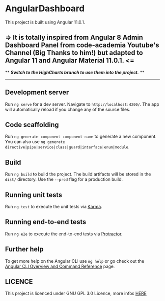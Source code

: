 # AngularDashboard

This project is built using Angular 11.0.1.


## => It is totally inspired from Angular 8 Admin Dashboard Panel from code-academia Youtube's Channel (Big Thanks to him!) but adapted to Angular 11 and Angular Material 11.0.1. <=



** **_Switch to the HighCharts branch to use them into the project._** **

---
## Development server

Run `ng serve` for a dev server. Navigate to `http://localhost:4200/`. The app will automatically reload if you change any of the source files.

## Code scaffolding

Run `ng generate component component-name` to generate a new component. You can also use `ng generate directive|pipe|service|class|guard|interface|enum|module`.

## Build

Run `ng build` to build the project. The build artifacts will be stored in the `dist/` directory. Use the `--prod` flag for a production build.

## Running unit tests

Run `ng test` to execute the unit tests via [Karma](https://karma-runner.github.io).

## Running end-to-end tests

Run `ng e2e` to execute the end-to-end tests via [Protractor](http://www.protractortest.org/).

## Further help

To get more help on the Angular CLI use `ng help` or go check out the [Angular CLI Overview and Command Reference](https://angular.io/cli) page.

## LICENCE 
This project is licenced under GNU GPL 3.0 Licence, more infos [HERE](https://github.com/jbl31/angular-dashboard/master/LICENCE.md)
